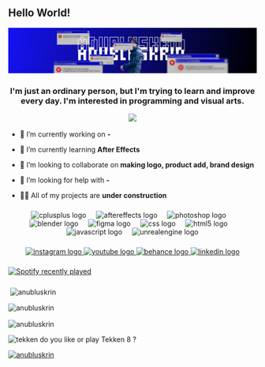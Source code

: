 ## Hello World!
![anubluskrin](img/Frame%2039.png)

<!--
**anubluskrin/anubluskrin** is a ✨ _special_ ✨ repository because its `README.md` (this file) appears on your GitHub profile.

Here are some ideas to get you started:

- 🔭 I’m currently working on ...
- 🌱 I’m currently learning ...
- 👯 I’m looking to collaborate on ...
- 🤔 I’m looking for help with ...
- 💬 Ask me about ...
- 📫 How to reach me: ...
- 😄 Pronouns: ...
- ⚡ Fun fact: ...
-->

<h3 align="center">I'm just an ordinary person, but I'm trying to learn and improve every day. I'm interested in programming and visual arts.</h3>

<div align="center">
  <img src="https://visitor-badge.laobi.icu/badge?page_id=maurodesouz.maurodesouz&left_color=midnightblue&right_color=darkblue"  />
</div>




- 🔭 I’m currently working on **-**

- 🌱 I’m currently learning **After Effects**

- 👯 I’m looking to collaborate on **making logo, product add, brand design**

- 🤝 I’m looking for help with **-**

- 👨‍💻 All of my projects are **under construction**





###

<div align="center">
  <img src="https://cdn.jsdelivr.net/gh/devicons/devicon/icons/cplusplus/cplusplus-original.svg" height="60" alt="cplusplus logo"  />
  <img width="12" />
  <img src="https://cdn.jsdelivr.net/gh/devicons/devicon/icons/aftereffects/aftereffects-original.svg" height="60" alt="aftereffects logo"  />
  <img width="12" />
  <img src="https://cdn.jsdelivr.net/gh/devicons/devicon/icons/photoshop/photoshop-plain.svg" height="60" alt="photoshop logo"  />
  <img width="12" />
  <img src="https://cdn.jsdelivr.net/gh/devicons/devicon/icons/blender/blender-original.svg" height="60" alt="blender logo"  />
  <img width="12" />
  <img src="https://cdn.jsdelivr.net/gh/devicons/devicon/icons/figma/figma-original.svg" height="60" alt="figma logo"  />
  <img width="12" />
  <img src="https://cdn.jsdelivr.net/gh/devicons/devicon/icons/css3/css3-plain.svg" height="60" alt="css logo"  />
  <img width="12" />
  <img src="https://cdn.jsdelivr.net/gh/devicons/devicon/icons/html5/html5-plain.svg" height="60" alt="html5 logo"  />
  <img width="12" />
  <img src="https://cdn.jsdelivr.net/gh/devicons/devicon/icons/javascript/javascript-original.svg" height="60" alt="javascript logo"  />
  <img width="12" />
  <img src="https://cdn.jsdelivr.net/gh/devicons/devicon/icons/unrealengine/unrealengine-original.svg" height="60" alt="unrealengine logo"  />
</div>

###

<div align="center">
  <a href="https://instagram.com/_nshory" target="_blank">
    <img src="https://img.shields.io/static/v1?message=Instagram&logo=instagram&label=&color=E4405F&logoColor=white&labelColor=&style=for-the-badge" height="25" alt="instagram logo"  />
  </a>
  <a href="https://youtube.com/-" target="_blank">
    <img src="https://img.shields.io/static/v1?message=Youtube&logo=youtube&label=&color=FF0000&logoColor=white&labelColor=&style=for-the-badge" height="25" alt="youtube logo"  />
  </a>
  <a href="https://www.behance.net/-" target="_blank">
    <img src="https://img.shields.io/static/v1?message=Behance&logo=behance&label=&color=1769ff&logoColor=white&labelColor=&style=for-the-badge" height="25" alt="behance logo"  />
  </a>
  <a href="https://linkedin.com/in/-" target="_blank">
    <img src="https://img.shields.io/static/v1?message=LinkedIn&logo=linkedin&label=&color=0077B5&logoColor=white&labelColor=&style=for-the-badge" height="25" alt="linkedin logo"  />
  </a>
</div>

###

<div align="left">
  <a href="https://open.spotify.com/user/anoid35">
    <img src="https://spotify-recently-played-readme.vercel.app/api?user=anoid35&count=3&unique=false" alt="Spotify recently played"  />
  </a>
</div>

###

<p>&nbsp;<img align="center" src="https://github-readme-stats.vercel.app/api?username=anubluskrin&show_icons=true&locale=en&theme=tokyonight" alt="anubluskrin" /></p>

<p><img align="center" src="https://github-readme-streak-stats.herokuapp.com/?user=anubluskrin&theme=tokyonight&" alt="anubluskrin" /></p>

<p><img align="center" src="https://github-readme-stats.vercel.app/api/top-langs?username=anubluskrin&show_icons=true&locale=en&layout=compact&theme=tokyonight" alt="anubluskrin" /></p>


![tekken](https://media0.giphy.com/media/v1.Y2lkPTc5MGI3NjExZHN1Z2tkbmhvZm5zMjUzbGUwY2lkNzV6Z3dhd2QzeGVndm15NHNvdCZlcD12MV9pbnRlcm5hbF9naWZfYnlfaWQmY3Q9Zw/2ODka7DICz4Vw4C3MU/giphy.gif)
do you like or play Tekken 8 ?

<p align="left"> <a href="https://github.com/ryo-ma/github-profile-trophy"><img src="https://github-profile-trophy.vercel.app/?username=anubluskrin&theme=tokyonight&" alt="anubluskrin" /></a> </p>